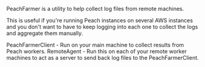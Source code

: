 PeachFarmer is a utility to help collect log files from remote machines.

This is useful if you're running Peach instances on several AWS instances and you don't want to have to keep logging into each one to collect the logs and aggregate them manually.

PeachFarmerClient - Run on your main machine to collect results from Peach workers.
RemoteAgent - Run this on each of your remote worker machines to act as a server to send back log files to the PeachFarmerClient.

